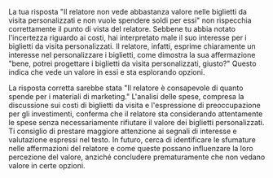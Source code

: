 La tua risposta "Il relatore non vede abbastanza valore nelle biglietti da visita personalizzati e non vuole spendere soldi per essi" non rispecchia correttamente il punto di vista del relatore. Sebbene tu abbia notato l'incertezza riguardo ai costi, hai interpretato male il suo interesse per i biglietti da visita personalizzati. Il relatore, infatti, esprime chiaramente un interesse nel personalizzare i biglietti, come dimostra la sua affermazione "bene, potrei progettare i biglietti da visita personalizzati, giusto?" Questo indica che vede un valore in essi e sta esplorando opzioni.

La risposta corretta sarebbe stata "Il relatore è consapevole di quanto spende per i materiali di marketing." L'analisi delle spese, compresa la discussione sui costi di biglietti da visita e l'espressione di preoccupazione per gli investimenti, conferma che il relatore sta considerando attentamente le spese senza necessariamente rifiutare il valore dei biglietti personalizzati. Ti consiglio di prestare maggiore attenzione ai segnali di interesse e valutazione espressi nel testo. In futuro, cerca di identificare le sfumature nelle affermazioni del relatore e come queste possano influenzare la loro percezione del valore, anziché concludere prematuramente che non vedano valore in certe opzioni.